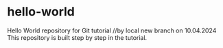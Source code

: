 # hello-world
Hello World repository for Git tutorial
 //by local new branch on 10.04.2024 
This repository is built step by step in the tutorial.
